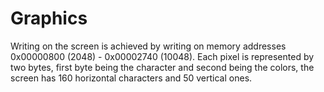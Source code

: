 # Graphics
Writing on the screen is achieved by writing on memory addresses 0x00000800 (2048) - 0x00002740 (10048). Each pixel is represented by two bytes, first byte being the character and second being the colors, the screen has 160 horizontal characters and 50 vertical ones.